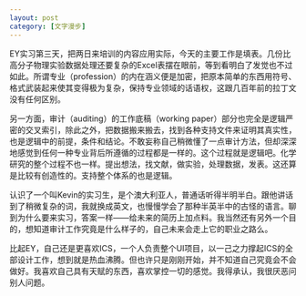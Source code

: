 ```yaml
---
layout: post
category: [文字漫步]
---
```


EY实习第三天，把两日来培训的内容应用实际，今天的主要工作是填表。几份比高分子物理实验数据处理还要复杂的Excel表摆在眼前，等到看明白了发觉也不过如此。所谓专业（profession）的内在涵义便是加密，把原本简单的东西用符号、格式武装起来使其变得极为复杂，保持专业领域的话语权，这跟几百年前的拉丁文没有任何区别。

另一方面，审计（auditing）的工作底稿（working paper）部分也完全是逻辑严密的交叉索引，除此之外，把数据搬来搬去，找到各种支持文件来证明其真实性，也是逻辑中的前提，条件和结论。不敢妄称自己稍微懂了一点审计方法，但却深深地感觉到任何一种专业背后所遵循的过程都是一样的。这个过程就是逻辑吧。化学研究的整个过程不也一样。提出想法，找文献，做实验，处理数据，发表。这还算是比较有创造性的。支持整个体系的也是逻辑。

认识了一个叫Kevin的实习生，是个澳大利亚人，普通话听得半明半白。跟他讲话到了稍微复杂的词，我就换成英文，也慢慢学会了那种半英半中的古怪的语言。聊到为什么要来实习，答案一样——给未来的简历上加点料。我当然还有另外一个目的，想知道审计工作究竟是什么样子的，自己未来会走上它的职业之路么。

比起EY，自己还是更喜欢ICS，一个人负责整个UI项目，以一己之力撑起ICS的全部设计工作，想到就是热血沸腾。但也许只是刚刚开始，并不知道自己究竟会不会做好。我喜欢自己具有天赋的东西，喜欢掌控一切的感觉。我得承认，我很厌恶问别人问题。